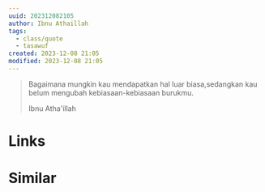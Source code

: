 ```yaml
---
uuid: 202312082105
author: Ibnu Athaillah
tags:
  - class/quote
  - tasawuf
created: 2023-12-08 21:05
modified: 2023-12-08 21:05
---
```


<blockquote>
<p>Bagaimana mungkin kau mendapatkan hal luar biasa,sedangkan kau belum mengubah kebiasaan-kebiasaan burukmu.</p>
<p>Ibnu Atha'illah</p>
</blockquote>

# Links

# Similar